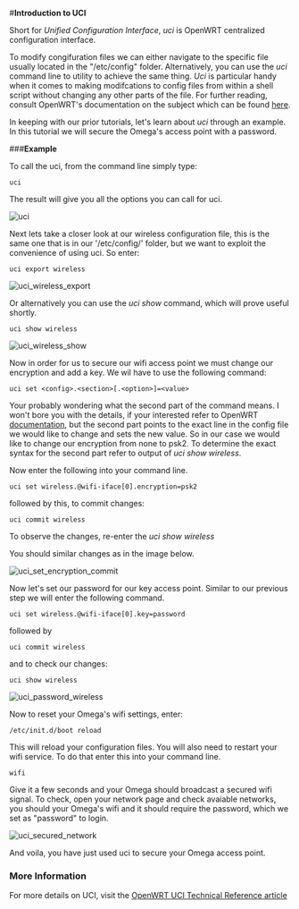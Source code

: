 #**Introduction to UCI**

Short for _Unified Configuration Interface_, _uci_ is OpenWRT centralized configuration interface. 

To modify congifuration files we can either navigate to the specific file usually located in the "/etc/config" folder. Alternatively, you can use the _uci_ command line to utility to achieve the same thing. _Uci_ is particular handy when it comes to making modifcations to config files from within a shell script without changing any other parts of the file. For further reading, consult OpenWRT's documentation on the subject which can be found [here](https://wiki.openwrt.org/doc/uci). 

In keeping with our prior tutorials, let's learn about _uci_ through an example. In this tutorial we will secure the Omega's access point with a password. 

###**Example**

To call the uci, from the command line simply type:

<pre><code>uci</code></pre>

The result will give you all the options you can call for uci. 

![uci](http://i.imgur.com/q0wjOFa.png)

Next lets take a closer look at our wireless configuration file, this is the same one that is in our '/etc/config/' folder, but we want to exploit the convenience of using uci. So enter:

<pre><code>uci export wireless</code></pre>

![uci_wireless_export](http://i.imgur.com/4m2ozTr.png)

Or alternatively you can use the _uci show_ command, which will prove useful shortly. 

<pre><code>uci show wireless</code></pre>

![uci_wireless_show](http://i.imgur.com/P3lSCdY.png)

Now in order for us to secure our wifi access point we must change our encryption and add a key. We wil have to use the following command:

<pre><code>uci set &lt;config&gt;.&lt;section&gt;[.&lt;option&gt;]=&lt;value&gt;</code></pre>

Your probably wondering what the second part of the command means. I won't bore you with the details, if your interested refer to OpenWRT [documentation](https://wiki.openwrt.org/doc/uci), but the second part points to the exact line in the config file we would like to change and sets the new value. So in our case we would like to change our encryption from none to psk2. To determine the exact syntax for the second part refer to output of _uci show wireless_. 

Now enter the following into your command line.

<pre><code>uci set wireless.@wifi-iface[0].encryption=psk2 </code></pre>

followed by this, to commit changes:

```
uci commit wireless
```
To observe the changes, re-enter the _uci_ _show_ _wireless_

You should similar changes as in the image below.

![uci_set_encryption_commit](http://i.imgur.com/TJjId9o.png)

Now let's set our password for our key access point. Similar to our previous step we will enter the following command.

<pre><code>uci set wireless.@wifi-iface[0].key=password </code></pre>

followed by 
```
uci commit wireless
```
and to check our changes:
```
uci show wireless
```

![uci_password_wireless](http://i.imgur.com/MBD94Ao.png)

Now to reset your Omega's wifi settings, enter:

```
/etc/init.d/boot reload

```
This will reload your configuration files. You will also need to restart your wifi service. To do that enter this into your command line.

```
wifi
```
Give it a few seconds and your Omega should broadcast a secured wifi signal. To check, open your network page and check avaiable networks, you should your Omega's wifi and it should require the password, which we set as "password" to login. 

![uci_secured_network](http://i.imgur.com/dljTmGC.png)

And voila, you have just used uci to secure your Omega access point. 



### More Information

For more details on UCI, visit the [OpenWRT UCI Technical Reference article](https://wiki.openwrt.org/doc/uci)